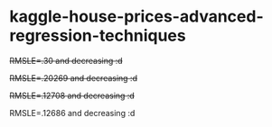 # kaggle-house-prices-advanced-regression-techniques

~~RMSLE=.30 and decreasing :d~~

~~RMSLE=.20269 and decreasing :d~~

~~RMSLE=.12708 and decreasing :d~~

RMSLE=.12686 and decreasing :d
